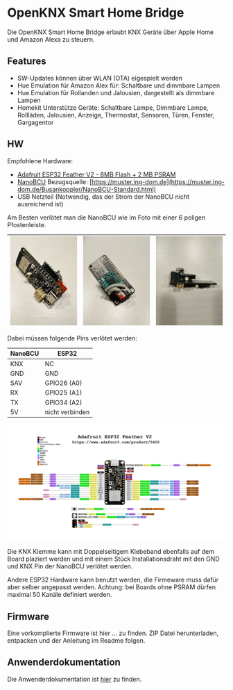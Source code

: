 # OpenKNX Smart Home Bridge

Die OpenKNX Smart Home Bridge erlaubt KNX Geräte über Apple Home und Amazon Alexa zu steuern.

## Features
- SW-Updates können über WLAN (OTA) eigespielt werden
- Hue Emulation für Amazon Alex für: Schaltbare und dimmbare Lampen
- Hue Emulation für Rollanden und Jalousien, dargestellt als dimmbare Lampen
- Homekit Unterstütze Geräte: Schaltbare Lampe, Dimmbare Lampe, Rollläden, Jalousien, Anzeige, Thermostat, Sensoren, Türen, Fenster, Gargagentor

## HW

Empfohlene Hardware:

- [Adafruit ESP32 Feather V2 - 8MB Flash + 2 MB PSRAM](https://www.adafruit.com/product/5400)
- [NanoBCU](https://github.com/OpenKNX/OpenKNX/wiki/NanoBCU) Bezugsquelle: [https://muster.ing-dom.de](https://muster.ing-dom.de/Busankoppler/NanoBCU-Standard.html)
- USB Netzteil (Notwendig, das der Strom der NanoBCU nicht ausreichend ist)

Am Besten verlötet man die NanoBCU wie im Foto mit einer 6 poligen Pfostenleiste.


| ![ESP32 FeatherV2 Aufbau - Ansicht 2](doc/pic/FeatherV2-2.jpg) | ![ESP32 FeatherV2 Aufbau - Ansicht 1](doc/pic/FeatherV2-1.jpg) | ![ESP32 FeatherV2 Aufbau - Ansicht 3](doc/pic/FeatherV2-3.jpg) |
|-|-|-|

Dabei müssen folgende Pins verlötet werden:

| NanoBCU | ESP32           |
|---------|-----------------|
| KNX     | NC              |
| GND     | GND             | 
| SAV     | GPIO26 (A0)     |
| RX      | GPIO25 (A1)     |
| TX      | GPIO34 (A2)     |
| 5V      | nicht verbinden |

![ESP32 Feahter V2 Pinout](doc/pic/adafruit_products_Adafruit_ESP32_Feather_V2_Pinout.jpg)

Die KNX Klemme kann mit Doppelseitigem Klebeband ebenfalls auf dem Board plaziert werden und mit einem Stück Installationsdraht mit den GND und KNX Pin der NanoBCU verlötet werden.

Andere ESP32 Hardware kann benutzt werden, die Firmeware muss dafür aber selber angepasst werden. Achtung: bei Boards ohne PSRAM dürfen maximal 50 Kanäle definiert werden.

## Firmware

Eine vorkomplierte Firmware ist hier ... zu finden. ZIP Datei herunterladen, entpacken und der Anleitung im Readme folgen.

## Anwenderdokumentation

Die Anwenderdokumentation ist [hier](./src/Baggages/Help_de/BRI-Doc.md) zu finden.
